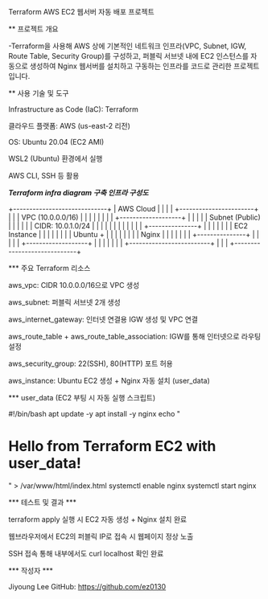 Terraform AWS EC2 웹서버 자동 배포 프로젝트

** 프로젝트 개요

   -Terraform을 사용해 AWS 상에 기본적인 네트워크 인프라(VPC, Subnet, IGW, Route Table, Security Group)를 구성하고, 퍼블릭 서브넷 내에 EC2 인스턴스를 자동으로 생성하여 Nginx 웹서버를 설치하고 구동하는 인프라를 코드로 관리한 프로젝트입니다.

** 사용 기술 및 도구

Infrastructure as Code (IaC): Terraform

클라우드 플랫폼: AWS (us-east-2 리전)

OS: Ubuntu 20.04 (EC2 AMI)

WSL2 (Ubuntu) 환경에서 실행

AWS CLI, SSH 등 활용

***Terraform infra diagram 구축 인프라 구성도***

+-----------------------------+
|         AWS Cloud          |
|                             |
|  +-----------------------+  |
|  |        VPC (10.0.0.0/16) |  |
|  |                         |  |
|  |  +-------------------+  |  |
|  |  | Subnet (Public)   |  |  |
|  |  | CIDR: 10.0.1.0/24 |  |  |
|  |  |                   |  |  |
|  |  | +---------------+ |  |  |
|  |  | |  EC2 Instance | |  |  |
|  |  | |  Ubuntu +     | |  |  |
|  |  | |  Nginx        | |  |  |
|  |  | +---------------+ |  |  |
|  |  +-------------------+  |  |
|  |                         |  |
|  +-------------------------+  |
|                             |
+-----------------------------+

*** 주요 Terraform 리소스

aws_vpc: CIDR 10.0.0.0/16으로 VPC 생성

aws_subnet: 퍼블릭 서브넷 2개 생성

aws_internet_gateway: 인터넷 연결용 IGW 생성 및 VPC 연결

aws_route_table + aws_route_table_association: IGW를 통해 인터넷으로 라우팅 설정

aws_security_group: 22(SSH), 80(HTTP) 포트 허용

aws_instance: Ubuntu EC2 생성 + Nginx 자동 설치 (user_data)

*** user_data (EC2 부팅 시 자동 실행 스크립트)

#!/bin/bash
apt update -y
apt install -y nginx
echo "<h1>Hello from Terraform EC2 with user_data!</h1>" > /var/www/html/index.html
systemctl enable nginx
systemctl start nginx

*** 테스트 및 결과 ***

terraform apply 실행 시 EC2 자동 생성 + Nginx 설치 완료

웹브라우저에서 EC2의 퍼블릭 IP로 접속 시 웹페이지 정상 노출

SSH 접속 통해 내부에서도 curl localhost 확인 완료

*** 작성자 ***

Jiyoung Lee
GitHub: https://github.com/ez0130
